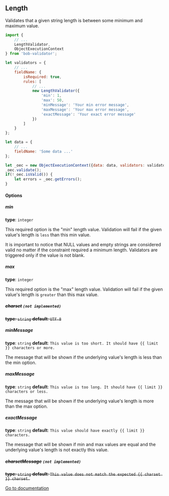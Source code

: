 ## Length
Validates that a given string length is between some minimum and maximum value.

```javascript
import {
    // ...
    LengthValidator,
    ObjectExecutionContext
} from 'bob-validator';

let validators = {
    // ...
    fieldName: {
        isRequired: true,
        rules: [
            // ...
            new LengthValidator({
                'min': 1,
                'max': 50,
                'minMessage': 'Your min error message',
                'maxMessage': 'Your max error message',
                'exactMessage': 'Your exact error message'
            })
        ]
    }
};

let data = {
    // ...
    fieldName: 'Some data ...'
};

let _oec = new ObjectExecutionContext({data: data, validators: validators});
_oec.validate();
if(!_oec.isValid()) {
    let errors = _oec.getErrors();
}
```

#### Options
##### min
**type**: `integer`

This required option is the "min" length value. Validation will fail if the given value's length is `less` than this min value.

It is important to notice that NULL values and empty strings are considered valid no matter if the constraint required a minimum length. Validators are triggered only if the value is not blank.

##### max
**type**: `integer`

This required option is the "max" length value. Validation will fail if the given value's length is `greater` than this max value.

##### ~~charset~~ `(not implemented)`
~~**type**: `string` **default**: `UTF-8`~~

##### minMessage
**type**: `string` **default**: `This value is too short. It should have {{ limit }} characters or more.`

The message that will be shown if the underlying value's length is less than the min option.

##### maxMessage
**type**: `string` **default**: `This value is too long. It should have {{ limit }} characters or less.`

The message that will be shown if the underlying value's length is more than the max option.

##### exactMessage
**type**: `string` **default**: `This value should have exactly {{ limit }} characters.`

The message that will be shown if min and max values are equal and the underlying value's length is not exactly this value.

##### ~~charsetMessage~~ `(not implemented)`
~~**type**: `string` **default**: `This value does not match the expected {{ charset }} charset.`~~

[Go to documentation][documentation-url]


[documentation-url]: https://github.com/alexeybob/bob-validator/blob/master/README.md#documentation
[notblank-url]: https://github.com/alexeybob/bob-validator/blob/master/doc/validators/NotBlank.md
[blank-url]: https://github.com/alexeybob/bob-validator/blob/master/doc/validators/Blank.md
[notnull-url]: https://github.com/alexeybob/bob-validator/blob/master/doc/validators/NotNull.md
[isnull-url]: https://github.com/alexeybob/bob-validator/blob/master/doc/validators/IsNull.md
[istrue-url]: https://github.com/alexeybob/bob-validator/blob/master/doc/validators/IsTrue.md
[isfalse-url]: https://github.com/alexeybob/bob-validator/blob/master/doc/validators/IsFalse.md
[type-url]: https://github.com/alexeybob/bob-validator/blob/master/doc/validators/Type.md
[email-url]: https://github.com/alexeybob/bob-validator/blob/master/doc/validators/Email.md
[length-url]: https://github.com/alexeybob/bob-validator/blob/master/doc/validators/Length.md
[url-url]: https://github.com/alexeybob/bob-validator/blob/master/doc/validators/Url.md
[regex-url]: https://github.com/alexeybob/bob-validator/blob/master/doc/validators/Regex.md
[ip-url]: https://github.com/alexeybob/bob-validator/blob/master/doc/validators/Ip.md
[uuid-url]: https://github.com/alexeybob/bob-validator/blob/master/doc/validators/Uuid.md
[range-url]: https://github.com/alexeybob/bob-validator/blob/master/doc/validators/Range.md
[equalto-url]: https://github.com/alexeybob/bob-validator/blob/master/doc/validators/EqualTo.md
[notequalto-url]: https://github.com/alexeybob/bob-validator/blob/master/doc/validators/NotEqualTo.md
[identicalto-url]: https://github.com/alexeybob/bob-validator/blob/master/doc/validators/IdenticalTo.md
[notidenticalto-url]: https://github.com/alexeybob/bob-validator/blob/master/doc/validators/NotIdenticalTo.md
[lessthan-url]: https://github.com/alexeybob/bob-validator/blob/master/doc/validators/LessThan.md
[lessthanorequal-url]: https://github.com/alexeybob/bob-validator/blob/master/doc/validators/LessThanOrEqual.md
[greaterthan-url]: https://github.com/alexeybob/bob-validator/blob/master/doc/validators/GreaterThan.md
[greaterthanorequal-url]: https://github.com/alexeybob/bob-validator/blob/master/doc/validators/GreaterThanOrEqual.md
[date-url]: https://github.com/alexeybob/bob-validator/blob/master/doc/validators/Date.md
[datetime-url]: https://github.com/alexeybob/bob-validator/blob/master/doc/validators/DateTime.md
[time-url]: https://github.com/alexeybob/bob-validator/blob/master/doc/validators/Time.md
[choice-url]: https://github.com/alexeybob/bob-validator/blob/master/doc/validators/Choice.md
[collection-url]: https://github.com/alexeybob/bob-validator/blob/master/doc/validators/Collection.md
[count-url]: https://github.com/alexeybob/bob-validator/blob/master/doc/validators/Count.md
[uniqueentity-url]: https://github.com/alexeybob/bob-validator/blob/master/doc/validators/UniqueEntity.md
[language-url]: https://github.com/alexeybob/bob-validator/blob/master/doc/validators/Language.md
[locale-url]: https://github.com/alexeybob/bob-validator/blob/master/doc/validators/Locale.md
[country-url]: https://github.com/alexeybob/bob-validator/blob/master/doc/validators/Country.md
[file-url]: https://github.com/alexeybob/bob-validator/blob/master/doc/validators/File.md
[image-url]: https://github.com/alexeybob/bob-validator/blob/master/doc/validators/Image.md
[bic-url]: https://github.com/alexeybob/bob-validator/blob/master/doc/validators/Bic.md
[cardscheme-url]: https://github.com/alexeybob/bob-validator/blob/master/doc/validators/CardScheme.md
[currency-url]: https://github.com/alexeybob/bob-validator/blob/master/doc/validators/Currency.md
[luhn-url]: https://github.com/alexeybob/bob-validator/blob/master/doc/validators/Luhn.md
[iban-url]: https://github.com/alexeybob/bob-validator/blob/master/doc/validators/Iban.md
[isbn-url]: https://github.com/alexeybob/bob-validator/blob/master/doc/validators/Isbn.md
[issn-url]: https://github.com/alexeybob/bob-validator/blob/master/doc/validators/Issn.md
[callback-url]: https://github.com/alexeybob/bob-validator/blob/master/doc/validators/Callback.md
[expression-url]: https://github.com/alexeybob/bob-validator/blob/master/doc/validators/Expression.md
[all-url]: https://github.com/alexeybob/bob-validator/blob/master/doc/validators/All.md
[userpassword-url]: https://github.com/alexeybob/bob-validator/blob/master/doc/validators/UserPassword.md
[valid-url]: https://github.com/alexeybob/bob-validator/blob/master/doc/validators/Valid.md